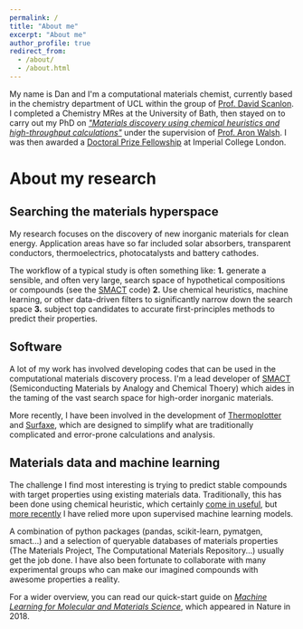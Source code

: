 ```yaml
---
permalink: /
title: "About me"
excerpt: "About me"
author_profile: true
redirect_from: 
  - /about/
  - /about.html
---
```


My name is Dan and I'm a computational materials chemist, currently based in the chemistry department of UCL within the group of [Prof. David Scanlon](http://davidscanlon.com). I completed a Chemistry MRes at the University of Bath, then stayed on to carry out my PhD on [_"Materials discovery using chemical heuristics and high-throughput calculations"_](https://dandavies99.github.io/files/my_thesis.pdf) under the supervision of [Prof. Aron Walsh](https://wmd-group.github.io). I was then awarded a [Doctoral Prize Fellowship](https://epsrc.ukri.org/skills/students/dta/doctoralprize/) at Imperial College London. 

About my research
======

Searching the materials hyperspace
------

My research focuses on the discovery of new inorganic materials for clean energy. Application areas have so far included solar absorbers, transparent conductors, thermoelectrics, photocatalysts and battery cathodes. 

The workflow of a typical study is often something like: **1.** generate a sensible, and often very large, search space of hypothetical compositions or compounds (see the [SMACT](https://github.com/wmd-group/smact) code) **2.** Use chemical heuristics, machine learning, or other data-driven filters to significantly narrow down the search space **3.** subject top candidates to accurate first-principles methods to predict their properties.

Software
-----

A lot of my work has involved developing codes that can be used in the computational materials discovery process. I'm a lead developer of [SMACT](https://github.com/wmd-group/smact) (Semiconducting Materials by Analogy and Chemical Thoery) which aides in the taming of the vast search space for high-order inorganic materials. 

More recently, I have been involved in the development of [Thermoplotter](https://github.com/SMTG-UCL/ThermoPlotter) and [Surfaxe](https://github.com/SMTG-UCL/Surfaxe), which are designed to simplify what are traditionally complicated and error-prone calculations and analysis.  

Materials data and machine learning
---

The challenge I find most interesting is trying to predict stable compounds with target properties using existing materials data. Traditionally, this has been done using chemical heuristic, which certainly [come in useful](https://dandavies99.github.io/publication/2018_chemsci), but [more recently](https://dandavies99.github.io/publication/2019_chemmater) I have relied more upon supervised machine learning models.

A combination of python packages (pandas, scikit-learn, pymatgen, smact...) and a selection of queryable databases of materials properties (The Materials Project, The Computational Materials Repository...) usually get the job done. I have also been fortunate to collaborate with many experimental groups who can make our imagined compounds with awesome properties a reality. 

For a wider overview, you can read our quick-start guide on [_Machine Learning for Molecular and Materials Science_](https://dandavies99.github.io/publication/2018_nature), which appeared in Nature in 2018. 

